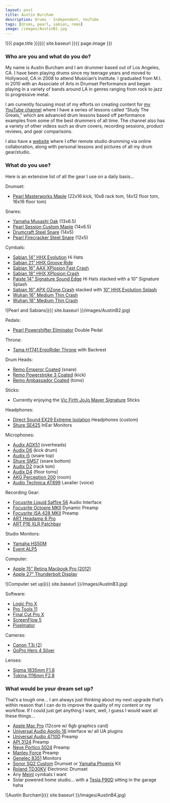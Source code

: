 ```yaml
---
layout: post
title: Austin Burcham
description: Drums - Independent, YouTube
tags: [drums, pearl, sabian, remo]
image: /images/AustinB1.jpg
---
```


![{{ page.title }}]({{ site.baseurl }}{{ page.image }})

### Who are you and what do you do?

My name is Austin Burcham and I am drummer based out of Los Angeles, CA. I have been playing drums since my teenage years and moved to Hollywood, CA in 2008 to attend Musician’s Institute. I graduated from M.I. in 2010 with an Associate of Arts in Drumset Performance and began playing in a variety of bands around LA in genres ranging from rock to jazz to progressive metal.

I am currently focusing most of my efforts on creating content for [my YouTube channel](http://www.youtube.com/abbdrums) where I have a series of lessons called “Study The Greats,” which are advanced drum lessons based off performance examples from some of the best drummers of all time. The channel also has a variety of other videos such as drum covers, recording sessions, product reviews, and gear comparisons.

I also have a [website](http://www.abbdrums.com) where I offer remote studio drumming via online collaboration, along with personal lessons and pictures of all my drum gear/studio.

### What do you use?

Here is an extensive list of all the gear I use on a daily basis...

Drumset:

* [Pearl Masterworks Maple](http://pearldrum.com/products/kits/drumsets/masterworks/) (22x16 kick, 10x8 rack tom, 14x12 floor tom, 16x16 floor tom)

Snares:

* [Yamaha Musashi Oak](http://www.musiciansfriend.com/drums-percussion/yamaha-musashi-oak-snare-drum) (13x6.5)
* [Pearl Session Custom Maple](http://www.musiciansfriend.com/drums-percussion/pearl-session-custom-maple-snare-drum) (14x6.5)
* [Drumcraft Steel Snare](http://www.drumcraft.com/snaredrums_dc.html?&L=12) (14x5)
* [Pearl Firecracker Steel Snare](http://pearldrum.com/products/snares/firecracker/steel/) (12x5)

Cymbals:

* [Sabian 14” HHX Evolution](http://www.sabian.com/en/cymbal/11402xeb-14-inch-hhx-evolution-hats) Hi Hats
* [Sabian 21” HHX Groove Ride](http://www.sabian.com/en/cymbal/12189xn-21-inch-hhx-groove-ride)
* [Sabian 16” AAX X­Plosion Fast Crash](http://www.sabian.com/en/cymbal/21687xb-16-inch-aax-x-plosion-crash)
* [Sabian 18” HHX X­Plosion Crash](http://www.sabian.com/en/cymbal/11887xb-18-inch-hhx-x-plosion-crash)
* [Paiste 14” Signature Sound Edge](http://paiste.com/e/cymbals.php?category=3&family=3&action=category&menuid=240) Hi Hats stacked with a 10” Signature Splash
* [Sabian 16” APX O­Zone Crash](http://www.sabian.com/en/cymbal/21600x-16-inch-aax-o-zone-crash) stacked with [10” HHX Evolution Splash](http://www.sabian.com/en/cymbal/11005xeb-10-inch-hhx-evolution-splash)
* [Wuhan 16” Medium Thin Crash](http://www.amazon.com/WUHAN-WUCR16MT-Crash-16-Inch-Medium/dp/B000A1HU1G)
* [Wuhan 18” Medium Thin Crash](http://www.drumfactorydirect.com/index.php?main_page=index&cPath=13_39_680)

![Pearl and Sabians]({{ site.baseurl }}/images/AustinB2.jpg)

Pedals:

* [Pearl Powershifter Eliminator](http://pearldrum.com/products/hardware/drum-pedals/powershifter-eliminator) Double Pedal

Throne:

* [Tama HT741 Ergo­Rider Throne](http://www.musiciansfriend.com/drums-percussion/tama-ergo-rider-throne-with-backrest) with Backrest

Drum Heads:

* [Remo Emperor Coated](http://www.remo.com/portal/products/6/50/161/co_emperor.html) (snare)
* [Remo Powerstroke 3 Coated](http://remo.com/portal/products/3/8/49/156/cl_powerstroke3.html) (kick)
* [Remo Ambassador Coated](http://www.remo.com/portal/products/6/50/158/co_ambassador.html) (toms)

Sticks:

* Currently enjoying the [Vic Firth JoJo Mayer Signature](http://www.vicfirth.com/artists/mayer.php) Sticks

Headphones:

* [Direct Sound EX­29 Extreme Isolation](http://www.extremeheadphones.com/passive-noise-isolation-hearing-protection-headphones/studio-products/ex-29-headphones/) Headphones (custom)
* [Shure SE425](http://www.shure.co.uk/products/earphones/se425) In­Ear Monitors

Microphones:

* [Audix ADX51](http://www.audixusa.com/docs_12/units/ADX51.shtml) (overheads)
* [Audix D6](http://www.audixusa.com/docs_12/units/D6.shtml) (kick drum)
* [Audix i5](http://www.audixusa.com/docs_12/units/i5.shtml) (snare top)
* [Shure SM57](http://www.shure.co.uk/products/microphones/sm57) (snare bottom)
* [Audix D2](http://www.audixusa.com/docs_12/units/D2.shtml) (rack tom)
* [Audix D4](http://www.audixusa.com/docs_12/units/D4.shtml) (floor toms)
* [AKG Perception 200](http://www.akg.com/pro/p/perception-200) (room)
* [Audio Technica AT899](http://www.audio-technica.com/cms/wired_mics/102fa42601dd18dc/) Lavalier (voice)

Recording Gear:

* [Focusrite Liquid Saffire 56](http://us.focusrite.com/firewire-audio-interfaces/liquid-saffire-56) Audio Interface
* [Focusrite Octopre MKII](http://us.focusrite.com/mic-pres/octopre-mkii) Dynamic Preamp
* [Focusrite ISA 428 MKII](http://us.focusrite.com/mic-pres/isa-428-mkii) Preamp
* [ART Headamp 6 Pro](http://artproaudio.com/art_products/audio_solutions/headphone_amplifiers/product/headamp6_pro/)
* [ART P16 XLR Patchbay](http://artproaudio.com/art_products/audio_solutions/splitters_patchbays/product/p16/)

Studio Monitors:

* [Yamaha HS50M](http://uk.yamaha.com/en/products/music-production/speakers/hs_series/hs50m/?mode=model)
* [Event ALP5](http://www.soundonsound.com/sos/jan07/articles/eventalp5.htm)

Computer:

* [Apple 15” Retina Macbook Pro (2012)](http://www.apple.com/uk/macbook-pro/features-retina/)
* [Apple 27” Thunderbolt Display](http://www.apple.com/uk/displays/)

![Computer set up]({{ site.baseurl }}/images/AustinB3.jpg)

Software:

* [Logic Pro X](http://www.apple.com/uk/logic-pro/)
* [Pro Tools 11](https://www.avid.com/US/products/pro-tools-software)
* [Final Cut Pro X](http://www.apple.com/uk/final-cut-pro/)
* [ScreenFlow 5](http://www.telestream.net/screenflow/overview.htm)
* [Pixelmator](http://www.pixelmator.com/mac/)

Cameras:

* [Canon T3i (2)](http://www.amazon.com/Canon-Digital-18-55mm-discontinued-manufacturer/dp/B004J3V90Y)
* [GoPro Hero 4 Silver](http://shop.gopro.com/cameras?gclid=CjwKEAiA3_axBRD5qKDc__XdqQ0SJAC6lecATIbPOWeIs1COweCOfG5FJ862xvVsFBfLDNH4yEjG0xoC1U3w_wcB)

Lenses:

* [Sigma 18­35mm F1.8](http://www.amazon.co.uk/Sigma-18-35mm-F1-8-Lens-Canon/dp/B00DBL0NLQ)
* [Tokina 11­16mm F2.8](http://www.amazon.co.uk/Tokina-AT-X-11-16mm-F2-8-Lens/dp/B0014Z3XMC)

### What would be your dream set up?

That’s a tough one... I am always just thinking about my next upgrade that’s within reason that I can do to improve the quality of my content or my workflow. If I could just get anything I want, well, I guess I would want all these things...

* [Apple Mac Pro](http://www.apple.com/uk/mac-pro/) (12­core w/ 6gb graphics card)
* [Universal Audio Apollo 16](http://www.uaudio.com/interfaces/apollo-16.html) interface w/ all UA plugins
* [Universal Audio 4­710D](http://www.uaudio.com/hardware/mic-preamps/4-710d.html) Preamp
* [API 3124](http://apiaudio.com/product.php?id=124) Preamp
* [Neve Portico 5024](http://rupertneve.com/products/portico-5024/) Preamp
* [Manley Force](http://www.manley.com/products/view/manley-force-four-channel-mic-preamp) Preamp
* [Genelec 8351](http://www.genelec.com/studio-monitors/sam-studio-monitors/8351a-sam-studio-monitor) Monitors
* [Sonor SQ2 Custom](http://sonorsq2uk.com/) Drumset or [Yamaha Phoenix](http://usa.yamaha.com/products/musical-instruments/drums/ac-drumsets/phx/) Kit
* [Roland TD­30KV](http://www.roland.co.uk/products/td-30kv/) Electronic Drumset
* Any [Meinl](http://meinlcymbals.com/) cymbals I want
* Solar powered home studio... with a [Tesla P90D](http://www.carmagazine.co.uk/car-reviews/tesla/tesla-model-s-p90d-2015-review/) sitting in the garage haha

![Austin Burcham]({{ site.baseurl }}/images/AustinB4.jpg)
